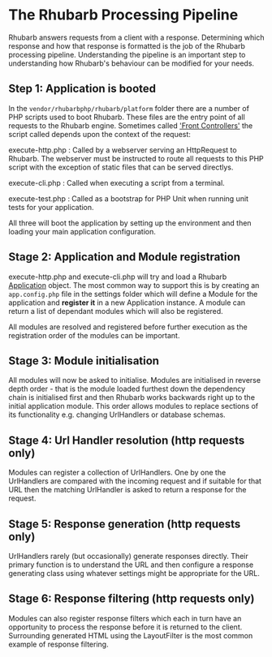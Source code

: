 The Rhubarb Processing Pipeline
===============================

Rhubarb answers requests from a client with a response. Determining which response and how that response is
formatted is the job of the Rhubarb processing pipeline. Understanding the pipeline is an important step to
understanding how Rhubarb's behaviour can be modified for your needs.

## Step 1: Application is booted

In the `vendor/rhubarbphp/rhubarb/platform` folder there are a number of PHP scripts used to boot Rhubarb.
These files are the entry point of all requests to the Rhubarb engine. Sometimes called
['Front Controllers'](http://en.wikipedia.org/wiki/Front_Controller_pattern) the script called depends upon
the context of the request:

execute-http.php
:   Called by a webserver serving an HttpRequest to Rhubarb. The webserver must be instructed to route all
    requests to this PHP script with the exception of static files that can be served directlys.

execute-cli.php
:   Called when executing a script from a terminal.

execute-test.php
:   Called as a bootstrap for PHP Unit when running unit tests for your application.

All three will boot the application by setting up the environment and then loading your main application
configuration.

## Stage 2: Application and Module registration

execute-http.php and execute-cli.php will try and load a Rhubarb [Application](application#content) object. The most common way
to support this is by creating an `app.config.php` file in the settings folder which will define a Module for
the application and **register it** in a new Application instance. A module can return a list of dependant modules
which will also be registered.

All modules are resolved and registered before further execution as the registration order of the modules can
be important.

## Stage 3: Module initialisation

All modules will now be asked to initialise. Modules are initialised in reverse depth order - that is the module
loaded furthest down the dependency chain is initialised first and then Rhubarb works backwards right up to the
initial application module. This order allows modules to replace sections of its functionality e.g. changing
UrlHandlers or database schemas.

## Stage 4: Url Handler resolution (http requests only)

Modules can register a collection of UrlHandlers. One by one the UrlHandlers are compared with the
incoming request and if suitable for that URL then the matching UrlHandler is asked to return a response for the request.

## Stage 5: Response generation (http requests only)

UrlHandlers rarely (but occasionally) generate responses directly. Their primary function is to understand the
URL and then configure a response generating class using whatever settings might be appropriate for the URL.

## Stage 6: Response filtering (http requests only)

Modules can also register response filters which each in turn have an opportunity to process the response before it
is returned to the client. Surrounding generated HTML using the LayoutFilter is the most common example of response
filtering.